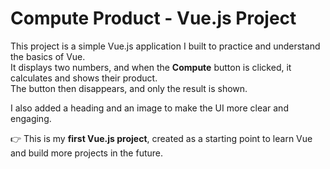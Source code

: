 # Compute Product - Vue.js Project

This project is a simple Vue.js application I built to practice and understand the basics of Vue.  
It displays two numbers, and when the **Compute** button is clicked, it calculates and shows their product.  
The button then disappears, and only the result is shown.

I also added a heading and an image to make the UI more clear and engaging.  

👉 This is my **first Vue.js project**, created as a starting point to learn Vue and build more projects in the future.  
